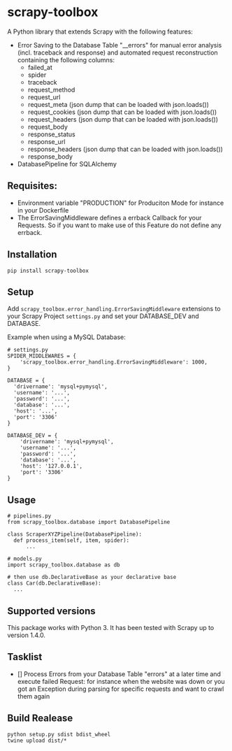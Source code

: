 scrapy-toolbox
=============

A Python library that extends Scrapy with the following features:
- Error Saving to the Database Table "__errors" for manual error analysis (incl. traceback and response) and automated request reconstruction containing the following columns:
  - failed_at
  - spider
  - traceback
  - request_method
  - request_url
  - request_meta (json dump that can be loaded with json.loads())
  - request_cookies (json dump that can be loaded with json.loads())
  - request_headers (json dump that can be loaded with json.loads())
  - request_body
  - response_status
  - response_url
  - response_headers (json dump that can be loaded with json.loads())
  - response_body
- DatabasePipeline for SQLAlchemy

Requisites: 
-----------

* Environment variable "PRODUCTION" for Produciton Mode for instance in your Dockerfile
* The ErrorSavingMiddleware defines a errback Callback for your Requests. So if you want to make use of this Feature do not define any errback.

Installation
------------

  ```
  pip install scrapy-toolbox
  ```

Setup
-----

Add `scrapy_toolbox.error_handling.ErrorSavingMiddleware` extensions to your Scrapy Project `settings.py` and set your DATABASE_DEV and DATABASE.

Example when using a MySQL Database:

  ```
  # settings.py
  SPIDER_MIDDLEWARES = {
      'scrapy_toolbox.error_handling.ErrorSavingMiddleware': 1000,
  }

  DATABASE = {
    'drivername': 'mysql+pymysql',
    'username': '...',
    'password': '...',
    'database': '...',
    'host': '...',
    'port': '3306'
  }

  DATABASE_DEV = {
      'drivername': 'mysql+pymysql',
      'username': '...',
      'password': '...',
      'database': '...',
      'host': '127.0.0.1',
      'port': '3306'
  }

  ```

Usage
-----
  ```
  # pipelines.py
  from scrapy_toolbox.database import DatabasePipeline

  class ScraperXYZPipeline(DatabasePipeline):
    def process_item(self, item, spider):
        ...
  ```

  ```
  # models.py
  import scrapy_toolbox.database as db

  # then use db.DeclarativeBase as your declarative base
  class Car(db.DeclarativeBase):
    ...
  ```

Supported versions
------------------
This package works with Python 3. It has been tested with Scrapy up to version 1.4.0.

Tasklist
------------------
- [] Process Errors from your Database Table "errors" at a later time and execute failed Request: for instance when the website was down or you got an Exception during parsing for specific requests and want to crawl them again

Build Realease
------------------
```
python setup.py sdist bdist_wheel
twine upload dist/*
```
